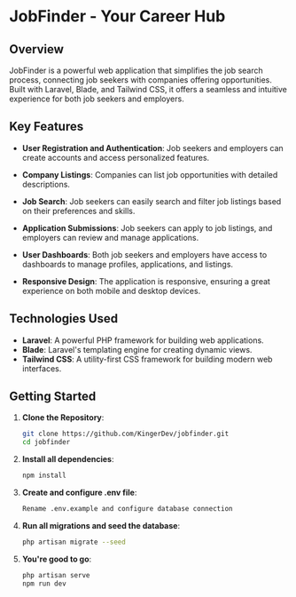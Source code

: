 # JobFinder - Your Career Hub

## Overview
JobFinder is a powerful web application that simplifies the job search process, connecting job seekers with companies offering opportunities. Built with Laravel, Blade, and Tailwind CSS, it offers a seamless and intuitive experience for both job seekers and employers.

## Key Features
- **User Registration and Authentication**: Job seekers and employers can create accounts and access personalized features.

- **Company Listings**: Companies can list job opportunities with detailed descriptions.

- **Job Search**: Job seekers can easily search and filter job listings based on their preferences and skills.

- **Application Submissions**: Job seekers can apply to job listings, and employers can review and manage applications.

- **User Dashboards**: Both job seekers and employers have access to dashboards to manage profiles, applications, and listings.

- **Responsive Design**: The application is responsive, ensuring a great experience on both mobile and desktop devices.

## Technologies Used
- **Laravel**: A powerful PHP framework for building web applications.
- **Blade**: Laravel's templating engine for creating dynamic views.
- **Tailwind CSS**: A utility-first CSS framework for building modern web interfaces.

## Getting Started
1. **Clone the Repository**:
   ```bash
   git clone https://github.com/KingerDev/jobfinder.git
   cd jobfinder
2. **Install all dependencies**:
   ```bash
   npm install
3. **Create and configure .env file**:
   ```bash
   Rename .env.example and configure database connection
3. **Run all migrations and seed the database**:
   ```bash
   php artisan migrate --seed
3. **You're good to go**:
   ```bash
   php artisan serve
   npm run dev

